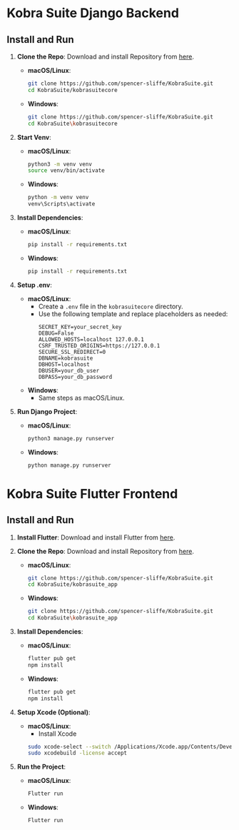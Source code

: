 # Kobra Suite Django Backend

## Install and Run

1. **Clone the Repo**: Download and install Repository from [here](https://github.com/spencer-sliffe/KobraSuite).
   - **macOS/Linux**: 
     ```bash
     git clone https://github.com/spencer-sliffe/KobraSuite.git
     cd KobraSuite/kobrasuitecore
     ```
   - **Windows**:
     ```bash
     git clone https://github.com/spencer-sliffe/KobraSuite.git
     cd KobraSuite\kobrasuitecore
     ```

2. **Start Venv**:
   - **macOS/Linux**: 
     ```bash
     python3 -m venv venv
     source venv/bin/activate
     ```
   - **Windows**:
     ```bash
     python -m venv venv
     venv\Scripts\activate
     ```

3. **Install Dependencies**:
   - **macOS/Linux**: 
     ```bash
     pip install -r requirements.txt
     ```
   - **Windows**:
     ```bash
     pip install -r requirements.txt
     ```

4. **Setup .env**:
   - **macOS/Linux**: 
     - Create a `.env` file in the `kobrasuitecore` directory.
     - Use the following template and replace placeholders as needed:
       ```plaintext
       SECRET_KEY=your_secret_key
       DEBUG=False
       ALLOWED_HOSTS=localhost 127.0.0.1
       CSRF_TRUSTED_ORIGINS=https://127.0.0.1 
       SECURE_SSL_REDIRECT=0
       DBNAME=kobrasuite
       DBHOST=localhost
       DBUSER=your_db_user
       DBPASS=your_db_password
       ```
   - **Windows**: 
     - Same steps as macOS/Linux.

5. **Run Django Project**:
   - **macOS/Linux**: 
     ```bash
     python3 manage.py runserver
     ```
   - **Windows**:
     ```bash
     python manage.py runserver
     ```


# Kobra Suite Flutter Frontend

## Install and Run

1. **Install Flutter**: Download and install Flutter from [here](https://docs.flutter.dev/release/archive).
      
2. **Clone the Repo**: Download and install Repository from [here](https://github.com/spencer-sliffe/KobraSuite).
    - **macOS/Linux**:
      ```bash
      git clone https://github.com/spencer-sliffe/KobraSuite.git
      cd KobraSuite/kobrasuite_app
      ```
    - **Windows**:
      ```bash
      git clone https://github.com/spencer-sliffe/KobraSuite.git
      cd KobraSuite\kobrasuite_app
      ```

3. **Install Dependencies**:
    - **macOS/Linux**:
      ```bash
      flutter pub get
      npm install
      ```
    - **Windows**:
      ```bash
      flutter pub get
      npm install
      ```

4. **Setup Xcode (Optional)**:
    - **macOS/Linux**:
      - Install Xcode
      ```bash
      sudo xcode-select --switch /Applications/Xcode.app/Contents/Developer
      sudo xcodebuild -license accept
      ```

5. **Run the Project**:
    - **macOS/Linux**:
      ```bash
      Flutter run
      ```
    - **Windows**:
      ```bash
      Flutter run
      ```
